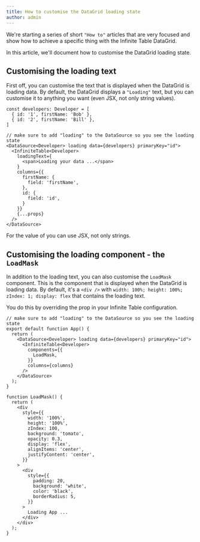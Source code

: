 ```yaml
---
title: How to customise the DataGrid loading state
author: admin
---
```


We're starting a series of short `"How to"` articles that are very focused and show how to achieve a specific thing with the Infinite Table DataGrid.

In this article, we'll document how to customise the DataGrid loading state.

## Customising the loading text

First off, you can customise the text that is displayed when the DataGrid is loading data. By default, the DataGrid displays a `"Loading"` text, but you can customise it to anything you want (even JSX, not only string values).

```tsx title="Customising the loading text" {9}
const developers: Developer = [
  { id: '1', firstName: 'Bob' },
  { id: '2', firstName: 'Bill' },
]

// make sure to add "loading" to the DataSource so you see the loading state
<DataSource<Developer> loading data={developers} primaryKey="id">
  <InfiniteTable<Developer>
    loadingText={
      <span>Loading your data ...</span>
    }
    columns={{
      firstName: {
        field: 'firstName',
      },
      id: {
        field: 'id',
      }
    }}
    {...props}
  />
</DataSource>
```

<Note>
For the value of <PropLink name="loadingText" /> you can use JSX, not only strings.
</Note>

<CSEmbed id="infinite-table-datagrid-custom-loading-text-yzqlsj" />

## Customising the loading component - the `LoadMask`

In addition to the loading text, you can also customise the `LoadMask` component. This is the component that is displayed when the DataGrid is loading data. By default, it's a `<div />` with `width: 100%; height: 100%; zIndex: 1; display: flex` that contains the loading text.

You do this by overriding the <PropLink name="components.LoadMask" /> prop in your Infinite Table configuration.

```tsx title="Customising the LoadMask component" {7,15}
// make sure to add "loading" to the DataSource so you see the loading state
export default function App() {
  return (
    <DataSource<Developer> loading data={developers} primaryKey="id">
      <InfiniteTable<Developer>
        components={{
          LoadMask,
        }}
        columns={columns}
      />
    </DataSource>
  );
}

function LoadMask() {
  return (
    <div
      style={{
        width: '100%',
        height: '100%',
        zIndex: 100,
        background: 'tomato',
        opacity: 0.3,
        display: 'flex',
        alignItems: 'center',
        justifyContent: 'center',
      }}
    >
      <div
        style={{
          padding: 20,
          background: 'white',
          color: 'black',
          borderRadius: 5,
        }}
      >
        Loading App ...
      </div>
    </div>
  );
}
```

<CSEmbed id="infinite-table-datagrid-custom-loading-text-forked-vpqps3" />
